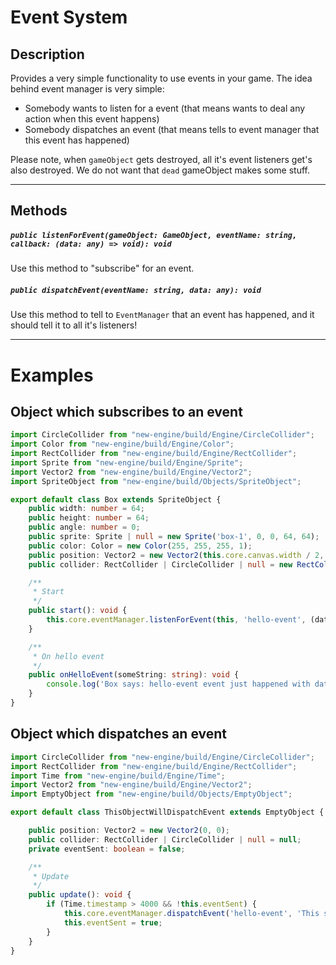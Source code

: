 # Event System
## Description
Provides a very simple functionality to use events in your game. The idea behind event manager is very simple:
- Somebody wants to listen for a event (that means wants to deal any action when this event happens)
- Somebody dispatches an event (that means tells to event manager that this event has happened)

Please note, when `gameObject` gets destroyed, all it's event listeners get's also destroyed. We do not want that `dead` gameObject makes some stuff.

---

## Methods
##### `public listenForEvent(gameObject: GameObject, eventName: string, callback: (data: any) => void): void`
Use this method to "subscribe" for an event.

##### `public dispatchEvent(eventName: string, data: any): void`
Use this method to tell to `EventManager` that an event has happened, and it should tell it to all it's listeners!

---

# Examples
## Object which subscribes to an event
```typescript
import CircleCollider from "new-engine/build/Engine/CircleCollider";
import Color from "new-engine/build/Engine/Color";
import RectCollider from "new-engine/build/Engine/RectCollider";
import Sprite from "new-engine/build/Engine/Sprite";
import Vector2 from "new-engine/build/Engine/Vector2";
import SpriteObject from "new-engine/build/Objects/SpriteObject";

export default class Box extends SpriteObject {
    public width: number = 64;
    public height: number = 64;
    public angle: number = 0;
    public sprite: Sprite | null = new Sprite('box-1', 0, 0, 64, 64);
    public color: Color = new Color(255, 255, 255, 1);
    public position: Vector2 = new Vector2(this.core.canvas.width / 2, this.core.canvas.height / 2);
    public collider: RectCollider | CircleCollider | null = new RectCollider(new Vector2(64, 64), new Vector2(-32, -32));

    /**
     * Start
     */
    public start(): void {
        this.core.eventManager.listenForEvent(this, 'hello-event', (data) => this.onHelloFromTest(data));
    }

    /**
     * On hello event
     */
    public onHelloEvent(someString: string): void {
        console.log('Box says: hello-event event just happened with data:' + someString);
    }
}
```

## Object which dispatches an event
```typescript
import CircleCollider from "new-engine/build/Engine/CircleCollider";
import RectCollider from "new-engine/build/Engine/RectCollider";
import Time from "new-engine/build/Engine/Time";
import Vector2 from "new-engine/build/Engine/Vector2";
import EmptyObject from "new-engine/build/Objects/EmptyObject";

export default class ThisObjectWillDispatchEvent extends EmptyObject {

    public position: Vector2 = new Vector2(0, 0);
    public collider: RectCollider | CircleCollider | null = null;
    private eventSent: boolean = false;

    /**
     * Update
     */
    public update(): void {
        if (Time.timestamp > 4000 && !this.eventSent) {
            this.core.eventManager.dispatchEvent('hello-event', 'This string can be any type of data you want');
            this.eventSent = true;
        }
    }
}
```